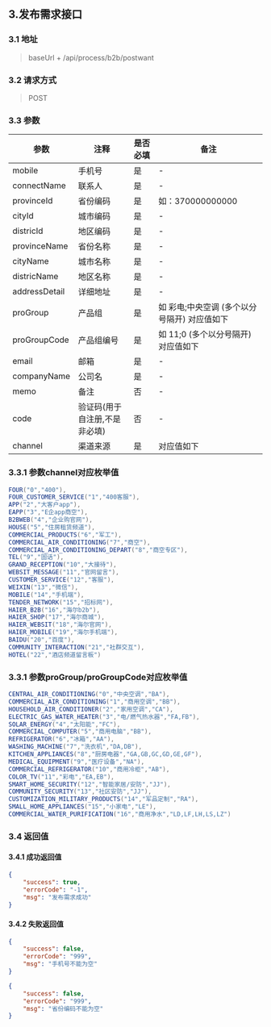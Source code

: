 ## 3.发布需求接口

### 3.1 地址
>  baseUrl + /api/process/b2b/postwant

### 3.2 请求方式
> POST

### 3.3 参数

|  参数   | 注释  |是否必填  |备注  |
|  ----  | ----  |----  |----  |
| mobile  | 手机号 | 是 |- |
| connectName  | 联系人 | 是 |- |
| provinceId  | 省份编码 | 是 |如：370000000000|
| cityId  | 城市编码 | 是 |- |
| districId  | 地区编码 | 是 |- |
| provinceName  | 省份名称 | 是 |- |
| cityName  | 城市名称 | 是 |- |
| districName  | 地区名称 | 是 |- |
| addressDetail  |详细地址 | 是 |- |
| proGroup  |产品组 | 是 |如 彩电;中央空调  (多个以分号隔开) 对应值如下|
| proGroupCode  |产品组编号 |是 |如 11;0  (多个以分号隔开) 对应值如下|
| email  |邮箱 | 是 |- |
| companyName  |公司名 | 是 |- |
| memo  |备注 | 否 |- |
| code  |验证码(用于自注册,不是非必填) | 否 |-|
| channel  |渠道来源 | 是 |对应值如下|

### 3.3.1 参数channel对应枚举值

```java
FOUR("0","400"),
FOUR_CUSTOMER_SERVICE("1","400客服"),
APP("2","大客户app"),
EAPP("3","E企app商空"),
B2BWEB("4","企业购官网"),
HOUSE("5","住房租赁频道"),
COMMERCIAL_PRODUCTS("6","军工"),
COMMERCIAL_AIR_CONDITIONING("7","商空"),
COMMERCIAL_AIR_CONDITIONING_DEPART("8","商空专区"),
TEL("9","固话"),
GRAND_RECEPTION("10","大接待"),
WEBSIT_MESSAGE("11","官网留言"),
CUSTOMER_SERVICE("12","客服"),
WEIXIN("13","微信"),
MOBILE("14","手机端"),
TENDER_NETWORK("15","招标网"),
HAIER_B2B("16","海尔b2b"),
HAIER_SHOP("17","海尔商城"),
HAIER_WEBSIT("18","海尔官网"),
HAIER_MOBILE("19","海尔手机端"),
BAIDU("20","百度"),
COMMUNITY_INTERACTION("21","社群交互"),
HOTEL("22","酒店频道留言板")
```

### 3.3.1 参数proGroup/proGroupCode对应枚举值

```java
CENTRAL_AIR_CONDITIONING("0","中央空调","BA"),
COMMERCIAL_AIR_CONDITIONING("1","商用空调","BB"),
HOUSEHOLD_AIR_CONDITIONER("2","家用空调","CA"),
ELECTRIC_GAS_WATER_HEATER("3","电/燃气热水器","FA,FB"),
SOLAR_ENERGY("4","太阳能","FC"),
COMMERCIAL_COMPUTER("5","商用电脑","BB"),
REFRIGERATOR("6","冰箱","AA"),
WASHING_MACHINE("7","洗衣机","DA,DB"),
KITCHEN_APPLIANCES("8","厨房电器","GA,GB,GC,GD,GE,GF"),
MEDICAL_EQUIPMENT("9","医疗设备","NA"),
COMMERCIAL_REFRIGERATOR("10","商用冷柜","AB"),
COLOR_TV("11","彩电","EA,EB"),
SMART_HOME_SECURITY("12","智能家居/安防","JJ"),
COMMUNITY_SECURITY("13","社区安防","JJ"),
CUSTOMIZATION_MILITARY_PRODUCTS("14","军品定制","RA"),
SMALL_HOME_APPLIANCES("15","小家电","LE"),
COMMERCIAL_WATER_PURIFICATION("16","商用净水","LD,LF,LH,LS,LZ")
```


### 3.4 返回值

#### 3.4.1  成功返回值
```json
{
    "success": true,
    "errorCode": "-1",
    "msg": "发布需求成功"
}
```
#### 3.4.2 失败返回值
```json
{
    "success": false,
    "errorCode": "999",
    "msg": "手机号不能为空"
}
```

```json
{
    "success": false,
    "errorCode": "999",
    "msg": "省份编码不能为空"
}
```